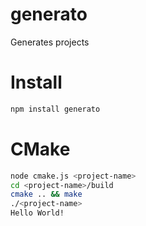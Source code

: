 generato
=========

Generates projects

Install
=========
```bash
npm install generato
```

CMake
=========
```bash
node cmake.js <project-name>
cd <project-name>/build
cmake .. && make
./<project-name>
Hello World!
```
